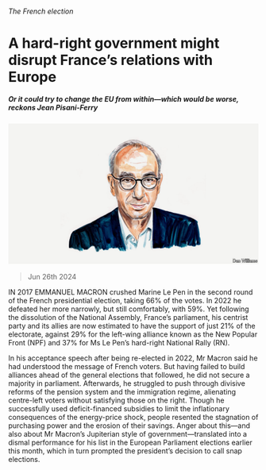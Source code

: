 ###### The French election

# A hard-right government might disrupt France’s relations with Europe 

##### Or it could try to change the EU from within—which would be worse, reckons Jean Pisani-Ferry 

![image](images/20240625_BID001.jpg) 

> Jun 26th 2024 

IN 2017 EMMANUEL MACRON crushed Marine Le Pen in the second round of the French presidential election, taking 66% of the votes. In 2022 he defeated her more narrowly, but still comfortably, with 59%. Yet following the dissolution of the National Assembly, France’s parliament, his centrist party and its allies are now estimated to have the support of just 21% of the electorate, against 29% for the left-wing alliance known as the New Popular Front (NPF) and 37% for Ms Le Pen’s hard-right National Rally (RN). 

In his acceptance speech after being re-elected in 2022, Mr Macron said he had understood the message of French voters. But having failed to build alliances ahead of the general elections that followed, he did not secure a majority in parliament. Afterwards, he struggled to push through divisive reforms of the pension system and the immigration regime, alienating centre-left voters without satisfying those on the right. Though he successfully used deficit-financed subsidies to limit the inflationary consequences of the energy-price shock, people resented the stagnation of purchasing power and the erosion of their savings. Anger about this—and also about Mr Macron’s Jupiterian style of government—translated into a dismal performance for his list in the European Parliament elections earlier this month, which in turn prompted the president’s decision to call snap elections.

